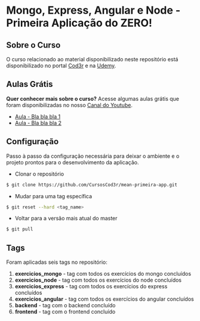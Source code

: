 # Mongo, Express, Angular e Node - Primeira Aplicação do ZERO!

## Sobre o Curso
O curso relacionado ao material disponibilizado neste repositório está disponibilizado no portal [Cod3r](http://www.cod3r.co/portal/courses) e na [Udemy](https://www.udemy.com/mean-primeira-aplicacao-do-zero).

## Aulas Grátis
**Quer conhecer mais sobre o curso?** Acesse algumas aulas grátis que foram disponibilizadas no nosso [Canal do Youtube](https://youtube.com/aulasdeprogramacao).

- [Aula - Bla bla bla 1](https://www.youtube.com/watch?v=UYINAdXB94M)
- [Aula - Bla bla bla 2](https://www.youtube.com/watch?v=FFKnhBAUxjM)

## Configuração

Passo à passo da configuração necessária para deixar o ambiente e o projeto prontos para o desenvolvimento da aplicação.

- Clonar o repositório
```sh
$ git clone https://github.com/CursosCod3r/mean-primeira-app.git
```

- Mudar para uma tag específica
```sh
$ git reset --hard <tag_name>
```

- Voltar para a versão mais atual do master
```sh
$ git pull
```

## Tags
Foram aplicadas seis tags no repositório:

1. **exercicios_mongo** - tag com todos os exercícios do mongo concluídos
2. **exercicios_node** - tag com todos os exercícios do node concluídos
3. **exercicios_express** - tag com todos os exercícios do express concluídos
4. **exercicios_angular** - tag com todos os exercícios do angular concluídos
5. **backend** - tag com o backend concluído
6. **frontend** - tag com o frontend concluído
